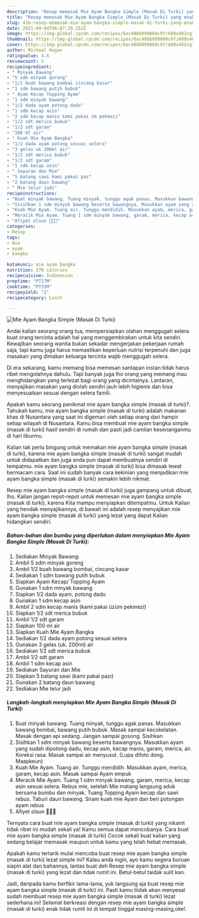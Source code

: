 ```yaml
---
description: "Resep memasak Mie Ayam Bangka Simple (Masak Di Turki) yang enak Untuk Jualan"
title: "Resep memasak Mie Ayam Bangka Simple (Masak Di Turki) yang enak Untuk Jualan"
slug: 416-resep-memasak-mie-ayam-bangka-simple-masak-di-turki-yang-enak-untuk-jualan
date: 2021-04-04T06:07:29.252Z
image: https://img-global.cpcdn.com/recipes/6ac488b099860c0f/680x482cq70/mie-ayam-bangka-simple-masak-di-turki-foto-resep-utama.jpg
thumbnail: https://img-global.cpcdn.com/recipes/6ac488b099860c0f/680x482cq70/mie-ayam-bangka-simple-masak-di-turki-foto-resep-utama.jpg
cover: https://img-global.cpcdn.com/recipes/6ac488b099860c0f/680x482cq70/mie-ayam-bangka-simple-masak-di-turki-foto-resep-utama.jpg
author: Micheal Hogan
ratingvalue: 4.6
reviewcount: 5
recipeingredient:
- " Minyak Bawang"
- "5 sdm minyak goreng"
- "1/2 buah bawang bombai cincang kasar"
- "1 sdm bawang putih bubuk"
- " Ayam Kecap Topping Ayam"
- "1 sdm minyak bawang"
- "1/2 dada ayam potong dadu"
- "1 sdm kecap asin"
- "2 sdm kecap manis kami pakai zm pekmezi"
- "1/2 sdt merica bubuk"
- "1/2 sdt garam"
- "100 ml air"
- " Kuah Mie Ayam Bangka"
- "1/2 dada ayam potong sesuai selera"
- "3 gelas uk 200ml air"
- "1/2 sdt merica bubuk"
- "1/2 sdt garam"
- "1 sdm kecap asin"
- " Sayuran dan Mie"
- "5 batang sawi kami pakai paz"
- "2 batang daun bawang"
- " Mie telur jadi"
recipeinstructions:
- "Buat minyak bawang. Tuang minyak, tunggu agak panas. Masukkan bawang bombai, bawang putih bubuk. Masak sampai kecokelatan. Masak dengan api sedang. Jangan sampai gosong. Sisihkan"
- "Sisihkan 1 sdm minyak bawang beserta bawangnya. Masukkan ayam yang sudah dipotong dadu, kecap asin, kecap manis, garam, merica, air. Koreksi rasa. Masak sampai air menyusut. (Lupa difoto dong. Maapkeun)"
- "Kuah Mie Ayam. Tuang air. Tunggu mendidih. Masukkan ayam, merica, garam, kecap asin. Masak sampai Ayam empuk"
- "Meracik Mie Ayam. Tuang 1 sdm minyak bawang, garam, merica, kecap asin sesuai selera. Rebus mie, setelah Mie matang langsung aduk bersama bumbu dan minyak. Tuang Topping Ayam kecap dan sawi rebus. Taburi daun bawang. Siram kuah mie Ayam dan beri potongan ayam rebus"
- "Afiyet olsun 👩🏻‍🍳"
categories:
- Resep
tags:
- mie
- ayam
- bangka

katakunci: mie ayam bangka 
nutrition: 270 calories
recipecuisine: Indonesian
preptime: "PT17M"
cooktime: "PT33M"
recipeyield: "2"
recipecategory: Lunch

---
```



![Mie Ayam Bangka Simple (Masak Di Turki)](https://img-global.cpcdn.com/recipes/6ac488b099860c0f/680x482cq70/mie-ayam-bangka-simple-masak-di-turki-foto-resep-utama.jpg)

Andai kalian seorang orang tua, mempersiapkan olahan menggugah selera buat orang tercinta adalah hal yang menggembirakan untuk kita sendiri. Kewajiban seorang  wanita bukan sekadar mengerjakan pekerjaan rumah saja, tapi kamu juga harus memastikan keperluan nutrisi terpenuhi dan juga masakan yang dimakan keluarga tercinta wajib menggugah selera.

Di era  sekarang, kamu memang bisa memesan santapan instan tidak harus ribet mengolahnya dahulu. Tapi banyak juga lho orang yang memang mau menghidangkan yang terlezat bagi orang yang dicintainya. Lantaran, menyajikan masakan yang diolah sendiri jauh lebih higienis dan bisa menyesuaikan sesuai dengan selera famili. 



Apakah kamu seorang penikmat mie ayam bangka simple (masak di turki)?. Tahukah kamu, mie ayam bangka simple (masak di turki) adalah makanan khas di Nusantara yang saat ini digemari oleh setiap orang dari hampir setiap wilayah di Nusantara. Kamu bisa membuat mie ayam bangka simple (masak di turki) hasil sendiri di rumah dan pasti jadi camilan kesenanganmu di hari liburmu.

Kalian tak perlu bingung untuk memakan mie ayam bangka simple (masak di turki), karena mie ayam bangka simple (masak di turki) sangat mudah untuk didapatkan dan juga anda pun dapat membuatnya sendiri di tempatmu. mie ayam bangka simple (masak di turki) bisa dimasak lewat bermacam cara. Saat ini sudah banyak cara kekinian yang menjadikan mie ayam bangka simple (masak di turki) semakin lebih nikmat.

Resep mie ayam bangka simple (masak di turki) juga gampang untuk dibuat, lho. Kalian jangan repot-repot untuk memesan mie ayam bangka simple (masak di turki), karena Kita mampu menyiapkan ditempatmu. Untuk Kalian yang hendak menyajikannya, di bawah ini adalah resep menyajikan mie ayam bangka simple (masak di turki) yang lezat yang dapat Kalian hidangkan sendiri.

<!--inarticleads1-->

##### Bahan-bahan dan bumbu yang diperlukan dalam menyiapkan Mie Ayam Bangka Simple (Masak Di Turki):

1. Sediakan  Minyak Bawang:
1. Ambil 5 sdm minyak goreng
1. Ambil 1/2 buah bawang bombai, cincang kasar
1. Sediakan 1 sdm bawang putih bubuk
1. Siapkan  Ayam Kecap/ Topping Ayam
1. Gunakan 1 sdm minyak bawang
1. Siapkan 1/2 dada ayam, potong dadu
1. Gunakan 1 sdm kecap asin
1. Ambil 2 sdm kecap manis (kami pakai üzüm pekmezi)
1. Siapkan 1/2 sdt merica bubuk
1. Ambil 1/2 sdt garam
1. Siapkan 100 ml air
1. Siapkan  Kuah Mie Ayam Bangka
1. Sediakan 1/2 dada ayam potong sesuai selera
1. Gunakan 3 gelas (uk. 200ml) air
1. Sediakan 1/2 sdt merica bubuk
1. Ambil 1/2 sdt garam
1. Ambil 1 sdm kecap asin
1. Sediakan  Sayuran dan Mie
1. Siapkan 5 batang sawi (kami pakai pazı)
1. Gunakan 2 batang daun bawang
1. Sediakan  Mie telur jadi




<!--inarticleads2-->

##### Langkah-langkah menyiapkan Mie Ayam Bangka Simple (Masak Di Turki):

1. Buat minyak bawang. Tuang minyak, tunggu agak panas. Masukkan bawang bombai, bawang putih bubuk. Masak sampai kecokelatan. Masak dengan api sedang. Jangan sampai gosong. Sisihkan
1. Sisihkan 1 sdm minyak bawang beserta bawangnya. Masukkan ayam yang sudah dipotong dadu, kecap asin, kecap manis, garam, merica, air. Koreksi rasa. Masak sampai air menyusut. (Lupa difoto dong. Maapkeun)
1. Kuah Mie Ayam. Tuang air. Tunggu mendidih. Masukkan ayam, merica, garam, kecap asin. Masak sampai Ayam empuk
1. Meracik Mie Ayam. Tuang 1 sdm minyak bawang, garam, merica, kecap asin sesuai selera. Rebus mie, setelah Mie matang langsung aduk bersama bumbu dan minyak. Tuang Topping Ayam kecap dan sawi rebus. Taburi daun bawang. Siram kuah mie Ayam dan beri potongan ayam rebus
1. Afiyet olsun 👩🏻‍🍳




Ternyata cara buat mie ayam bangka simple (masak di turki) yang nikamt tidak ribet ini mudah sekali ya! Kamu semua dapat mencobanya. Cara buat mie ayam bangka simple (masak di turki) Cocok sekali buat kalian yang sedang belajar memasak maupun untuk kamu yang telah hebat memasak.

Apakah kamu tertarik mulai mencoba buat resep mie ayam bangka simple (masak di turki) lezat simple ini? Kalau anda ingin, ayo kamu segera buruan siapin alat dan bahannya, lantas buat deh Resep mie ayam bangka simple (masak di turki) yang lezat dan tidak rumit ini. Betul-betul taidak sulit kan. 

Jadi, daripada kamu berfikir lama-lama, yuk langsung aja buat resep mie ayam bangka simple (masak di turki) ini. Pasti kamu tiidak akan menyesal sudah membuat resep mie ayam bangka simple (masak di turki) lezat sederhana ini! Selamat berkreasi dengan resep mie ayam bangka simple (masak di turki) enak tidak rumit ini di tempat tinggal masing-masing,oke!.

